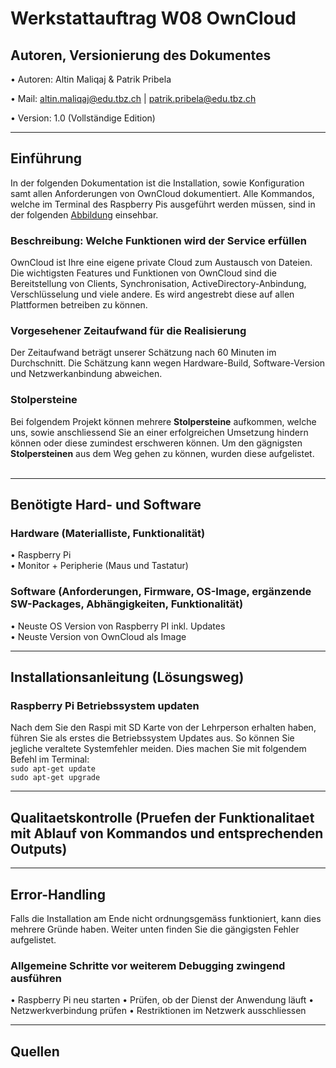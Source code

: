 # Werkstattauftrag W08 OwnCloud

## Autoren, Versionierung des Dokumentes

   • Autoren: Altin Maliqaj & Patrik Pribela
   
   • Mail: altin.maliqaj@edu.tbz.ch | patrik.pribela@edu.tbz.ch

   • Version: 1.0 (Vollständige Edition)
- - -
## Einführung
In der folgenden Dokumentation ist die Installation, sowie Konfiguration samt allen Anforderungen von OwnCloud dokumentiert.
Alle Kommandos, welche im Terminal des Raspberry Pis ausgeführt werden müssen, sind in der folgenden [Abbildung](../img/cmd.png) einsehbar.

   ### Beschreibung: Welche Funktionen wird der Service erfüllen
   OwnCloud ist Ihre eine eigene private Cloud zum Austausch von Dateien. Die wichtigsten Features und Funktionen von OwnCloud sind die Bereitstellung von Clients, Synchronisation, ActiveDirectory-Anbindung, Verschlüsselung und viele andere. Es wird angestrebt diese auf allen Plattformen betreiben zu können.
   ### Vorgesehener Zeitaufwand für die Realisierung
   Der Zeitaufwand beträgt unserer Schätzung nach 60 Minuten im Durchschnitt. Die Schätzung kann wegen Hardware-Build, Software-Version und Netzwerkanbindung abweichen.
   ### Stolpersteine
   Bei folgendem Projekt können mehrere **Stolpersteine** aufkommen, welche uns, sowie anschliessend Sie an einer erfolgreichen Umsetzung hindern können oder diese zumindest erschweren können. Um den gägnigsten **Stolpersteinen** aus dem Weg gehen zu können, wurden diese aufgelistet.<br><br>
- - -
## Benötigte Hard- und Software
   ### Hardware (Materialliste, Funktionalität)
• Raspberry Pi<br>
• Monitor + Peripherie (Maus und Tastatur)<br>
   ### Software (Anforderungen, Firmware, OS-Image, ergänzende SW-Packages, Abhängigkeiten, Funktionalität)
• Neuste OS Version von Raspberry PI inkl. Updates<br>
• Neuste Version von OwnCloud als Image<br>
- - -
## Installationsanleitung (Lösungsweg)
### Raspberry Pi Betriebssystem updaten<br>
Nach dem Sie den Raspi mit SD Karte von der Lehrperson erhalten haben, führen Sie als erstes die Betriebssystem Updates aus. So können Sie jegliche veraltete Systemfehler meiden. Dies machen Sie mit folgendem Befehl im Terminal:<br>
`sudo apt-get update`<br>
`sudo apt-get upgrade`
- - -
## Qualitaetskontrolle (Pruefen der Funktionalitaet mit Ablauf von Kommandos und entsprechenden Outputs)
- - -
## Error-Handling
Falls die Installation am Ende nicht ordnungsgemäss funktioniert, kann dies mehrere Gründe haben. Weiter unten finden Sie die gängigsten Fehler aufgelistet.
### Allgemeine Schritte vor weiterem Debugging zwingend ausführen
• Raspberry Pi neu starten
• Prüfen, ob der Dienst der Anwendung läuft
• Netzwerkverbindung prüfen
• Restriktionen im Netzwerk ausschliessen
- - -
## Quellen
